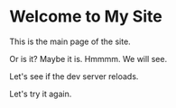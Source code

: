 # Welcome to My Site

This is the main page of the site.

Or is it? Maybe it is. Hmmmm. We will see.

Let's see if the dev server reloads.


Let's try it again.
